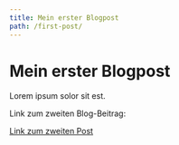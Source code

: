 ```yaml
---
title: Mein erster Blogpost
path: /first-post/
---
```


# Mein erster Blogpost

Lorem ipsum solor sit est.

Link zum zweiten Blog-Beitrag:

[Link zum zweiten Post](/second-post)